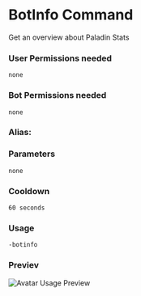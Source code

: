 # BotInfo Command
Get an overview about Paladin Stats

### User Permissions needed
`none`
### Bot Permissions needed
`none`

### Alias:
> <Badge text="paladin" type="tip" vertical="middle"/>
> <Badge text="stats" type="tip" vertical="middle" />
> <Badge text="binfo" type="warn" vertical="middle" />
> <Badge text="botinfo" type="error" vertical="middle"/>

### Parameters
`none`

### Cooldown
`60 seconds`


### Usage
`-botinfo`


### Previev

![Avatar Usage Preview](https://cdn.discordapp.com/attachments/469576672128139275/546839969185136650/unknown.png)

<CustomLayout/>